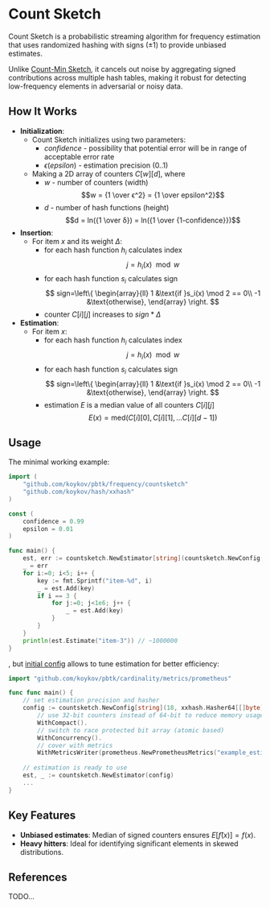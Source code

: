 # Count Sketch

Count Sketch is a probabilistic streaming algorithm for frequency estimation that uses randomized hashing with
signs (±1) to provide unbiased estimates.

Unlike [Count-Min Sketch](../cmsketch), it cancels out noise by aggregating signed contributions across multiple
hash tables, making it robust for detecting low-frequency elements in adversarial or noisy data.

## How It Works

* **Initialization**:
    * Count Sketch initializes using two parameters:
        * $confidence$ - possibility that potential error will be in range of acceptable error rate
        * $ϵ (epsilon)$ - estimation precision (0..1)
    * Making a 2D array of counters $C[w][d]$, where
        * $w$ - number of counters (width) $$w = {1 \over ϵ^2} = {1 \over epsilon^2}$$
        * $d$ - number of hash functions (height) $$d = ln({1 \over δ}) = ln({1 \over {1-confidence}})$$
* **Insertion**:
    * For item $x$ and its weight $Δ$:
        * for each hash function $h_i$ calculates index $$j = {h_i(x) \mod w}$$
        * for each hash function $s_i$ calculates sign
          $$
          sign=\left\{
          \begin{array}{ll}
          1 &\text{if }s_i(x) \mod 2 == 0\\
          -1 &\text{otherwise},
          \end{array}
          \right.
          $$
        * counter $C[i][j]$ increases to $sign * Δ$
* **Estimation**:
    * For item $x$:
        * for each hash function $h_i$ calculates index $$j = h_i(x) \mod w$$
        * for each hash function $s_i$ calculates sign
          $$
          sign=\left\{
          \begin{array}{ll}
          1 &\text{if }s_i(x) \mod 2 == 0\\
          -1 &\text{otherwise},
          \end{array}
          \right.
          $$
        * estimation $E$ is a median value of all counters $C[i][j]$ $$E(x) = \mathrm{med}(C[i][0], C[i][1], \dots C[i][d-1])$$

## Usage

The minimal working example:
```go
import (
    "github.com/koykov/pbtk/frequency/countsketch"
    "github.com/koykov/hash/xxhash"
)

const (
	confidence = 0.99
	epsilon = 0.01
)

func main() {
    est, err := countsketch.NewEstimator[string](countsketch.NewConfig(confidence, epsilon, xxhash.Hasher64[[]byte]{}))
    _ = err
    for i:=0; i<5; i++ {
        key := fmt.Sprintf("item-%d", i)
        _ = est.Add(key)
        if i == 3 {
            for j:=0; j<1e6; j++ {
                _ = est.Add(key)
            }
        }
    }
    println(est.Estimate("item-3")) // ~1000000
}
```
, but [initial config](config.go) allows to tune estimation for better efficiency:
```go
import "github.com/koykov/pbtk/cardinality/metrics/prometheus"

func func main() {
    // set estimation precision and hasher
    config := countsketch.NewConfig[string](18, xxhash.Hasher64[[]byte]{}).
        // use 32-bit counters instead of 64-bit to reduce memory usage
        WithCompact().
        // switch to race protected bit array (atomic based)
        WithConcurrency().
        // cover with metrics
        WithMetricsWriter(prometheus.NewPrometheusMetrics("example_estimation"))
    
    // estimation is ready to use
    est, _ := countsketch.NewEstimator(config)
    ...
}
```

## Key Features

* **Unbiased estimates**: Median of signed counters ensures $E[f̂(x)] = f(x)$.
* **Heavy hitters**: Ideal for identifying significant elements in skewed distributions.

## References

TODO...
